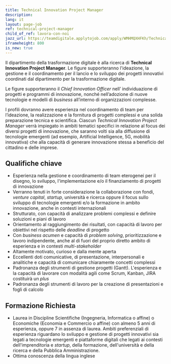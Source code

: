 ```yaml
---
title: Technical Innovation Project Manager
description:
lang: it
layout: page-job
ref: technical-project-manager
child_of_ref: lavora-con-noi
jazz_url: https://teamdigitale.applytojob.com/apply/WMHMQXHFKh/Technical-Innovation-Project-Manager-Per-Progetti-Di-Innovazione.html
iframeheight: 800
is_new: true
---
```


Il dipartimento della trasformazione digitale è alla ricerca di
**Technical Innovation Project Manager**. Le figure supporteranno
l'ideazione, la gestione e il coordinamento per il lancio e lo sviluppo
dei progetti innovativi coordinati dal dipartimento per la
trasformazione digitale.

Le figure supporteranno il *Chief Innovation Officer* nell’
individuazione di progetti e programmi di innovazione, nonché
nell’adozione di nuove tecnologie e modelli di *business* all’interno di
organizzazioni complesse.

I profili dovranno avere esperienza nel coordinamento di team per
l’ideazione, la realizzazione e la fornitura di progetti complessi e una
solida preparazione tecnica e scientifica. Ciascun *Technical Innovation
Project Manager* verrà impiegato in ambiti tematici specifici in
relazione al focus dei diversi progetti di innovazione, che saranno
volti sia alla diffusione di tecnologie emergenti (ad esempio,
Artificial Intelligence, 5G, mobilità innovativa) che alla capacità di
generare innovazione stessa a beneficio del cittadino e delle imprese.

## Qualifiche chiave

-   Esperienza nella gestione e coordinamento di team eterogenei per il
    disegno, lo sviluppo, l'implementazione e/o il finanziamento di
    progetti di innovazione
-   Verranno tenuti in forte considerazione la collaborazione con fondi,
    *venture capital*, *startup*, università e ricerca oppure il focus
    sullo sviluppo di tecnologie emergenti e/o la formazione in ambito
    innovazione, anche in contesti internazionali
-   Strutturato, con capacità di analizzare problemi complessi e
    definire soluzioni e piani di lavoro
-   Orientamento al raggiungimento dei risultati, con capacità di lavoro
    per obiettivi nel rispetto delle *deadline* di progetto
-   Con *business acumen* e capacità di *problem solving*,
    prioritizzazione e lavoro indipendente, anche al di fuori del
    proprio diretto ambito di esperienza e in contesti
    *multi-stakeholder*
-   Altamente motivato, curioso e dalla mente aperta
-   Eccellenti doti comunicative, di presentazione, interpersonali e
    analitiche e capacità di comunicare chiaramente concetti complessi
-   Padronanza degli strumenti di gestione progetti (Gantt).
    L'esperienza e la capacità di lavorare con modalità agili come
    Scrum, Kanban, JIRA costituirà un *plus*
-   Padronanza degli strumenti di lavoro per la creazione di
    presentazioni e fogli di calcolo

## Formazione Richiesta

-   Laurea in Discipline Scientifiche (Ingegneria, Informatica o affine)
    o Economiche (Economia e Commercio o affine) con almeno 5 anni di
    esperienza, oppure 7 in assenza di laurea. Ambiti preferenziali di
    esperienza riguardano lo sviluppo e gestione di progetti innovativi
    sia legati a tecnologie emergenti e piattaforme digitali che legati
    ai contesti dell'imprenditoria e *startup*, della formazione,
    dell'università e della ricerca e della Pubblica Amministrazione.
-   Ottima conoscenza della lingua inglese
